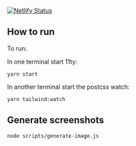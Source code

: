 [![Netlify Status](https://api.netlify.com/api/v1/badges/63a81fa6-71b9-4965-a681-8190083ce810/deploy-status)](https://app.netlify.com/sites/elegant-lamarr-d20b40/deploys)

## How to run

To run:

In one terminal start 11ty:

```
yarn start
```

In another terminal start the postcss watch:

```
yarn tailwind:watch
```

## Generate screenshots

`node scripts/generate-image.js`
